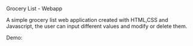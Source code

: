 Grocery List - Webapp

A simple grocery list web application created with HTML,CSS and Javascript, the user can input different values and modify or delete them.

Demo:

